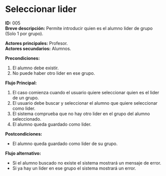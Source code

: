 # Seleccionar lider

**ID:** 005  
**Breve descripción:** Permite introducir quien es el alumno lider de grupo (Solo 1 por grupo).

**Actores principales:** Profesor.  
**Actores secundarios:** Alumnos.

**Precondiciones:**

1. El alumno debe existir.
2. No puede haber otro lider en ese grupo.

**Flujo Principal:**

1. El caso comienza cuando el usuario quiere seleccionar quien es el lider de un grupo.
2. El usuario debe buscar y seleccionar el alumno que quiere seleccionar como lider.
3. El sistema comprueba que no hay otro lider en el grupo del alumno seleccionado.
4. El alumno queda guardado como lider.

**Postcondiciones:**

* El alumno queda guardado como lider de su grupo.

**Flujo alternativo:**

* Si el alumno buscado no existe el sistema mostrará un mensaje de error.
* Si ya hay un lider en ese grupo el sistema mostrará un error.